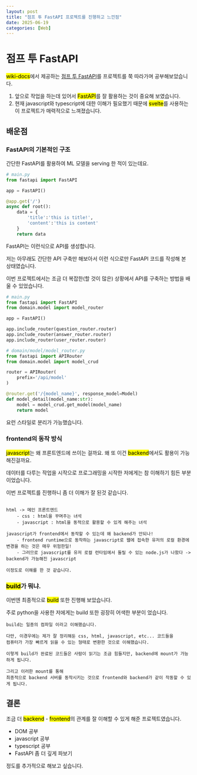 ```yaml
---
layout: post
title: "점프 투 FastAPI 프로젝트를 진행하고 느낀점"
date: 2025-06-19
categories: [Web]
---
```


# 점프 투 FastAPI

<mark>wiki-docs</mark>에서 제공하는 [점프 투 FastAPI](https://wikidocs.net/book/8531)를 프로젝트를 쭉 따라가며 공부해보았습니다.

1. 앞으로 작업을 하는데 있어서 <mark>FastAPI</mark>를 잘 활용하는 것이 중요해 보였습니다.
2. 현재 javascript와 typescript에 대한 이해가 필요했기 때문에 <mark>svelte</mark>를 사용하는 이 프로젝트가 매력적으로 느껴졌습니다.

## 배운점

### FastAPI의 기본적인 구조

간단한 FastAPI를 활용하여 ML 모델을 serving 한 적이 있는데요.

```py
# main.py
from fastapi import FastAPI

app = FastAPI()

@app.get('/')
async def root():
    data = {
        'title':'this is title!',
        'content':'this is content'
    }
    return data
```

FastAPI는 이런식으로 API를 생성합니다.

저는 아무래도 간단한 API 구축만 해보아서 이런 식으로만 FastAPI 코드를 작성해 본 상태였습니다.

이번 프로젝트에서는 조금 더 복잡한(할 것이 많은) 상황에서 API를 구축하는 방법을 배울 수 있었습니다.

```py
# main.py
from fastapi import FastAPI
from domain.model import model_router

app = FastAPI()

app.include_router(question_router.router)
app.include_router(answer_router.router)
app.include_router(user_router.router)

# domain/model/model_router.py
from fastapi import APIRouter
from domain.model import model_crud

router = APIRouter(
    prefix='/api/model'
)

@router.get('/{model_name}', response_model=Model)
def model_detail(model_name:str):
    model = model_crud.get_model(model_name)
    return model
```

요런 스타일로 분리가 가능했습니다.

### frontend의 동작 방식

<mark>javascript</mark>는 왜 프론트엔드에 쓰이는 걸까요. 왜 또 이건 <mark>backend</mark>에서도 활용이 가능해진걸까요.


데이터를 다루는 작업을 시작으로 프로그래밍을 시작한 저에게는 참 이해하기 힘든 부분이었습니다.


이번 프로젝트를 진행하니 좀 더 이해가 잘 된것 같습니다.

```plaintext

html -> 메인 프론트엔드
    - css : html을 꾸며주는 녀석
    - javascript : html을 동적으로 활용할 수 있게 해주는 녀석

javascript가 frontend에서 동작할 수 있는데 왜 backend가 안되나!
    - frontend runtime으로 동작하는 javascript로 웹에 접속한 유저의 로컬 환경에 변경을 하는 것은 매우 위험한일!
    - 그러므로 javascript를 유저 로컬 런타임에서 돌릴 수 있는 node.js가 나왔다 -> backend가 가능해진 javascript

이정도로 이해를 한 것 같습니다.
```

### <mark>build</mark>가 뭐냐.

이번엔 최종적으로 <mark>build</mark> 또한 진행해 보았습니다.


주로 python을 사용한 저에게는 build 또한 굉장히 어색한 부분이 었습니다.

```plaintext
build는 일종의 컴파일 이라고 이해했습니다.

다만, 이경우에는 제가 잘 정리해둔 css, html, javascript, etc... 코드들을
컴퓨터가 가장 빠르게 읽을 수 있는 형태로 변환한 것으로 이해했습니다.

이렇게 build가 완료된 코드들은 사람이 읽기는 조금 힘들지만, backend에 mount가 가능하게 됩니다.

그리고 이러한 mount를 통해 
최종적으로 backend 서버를 동작시키는 것으로 frontend와 backend가 같이 작동할 수 있게 됩니다.
```

## 결론

조금 더 <mark>backend</mark> - <mark>frontend</mark>의 관계를 잘 이해할 수 있게 해준 프로젝트였습니다.


- DOM 공부
- javascript 공부
- typescript 공부
- FastAPI 좀 더 깊게 파보기

정도를 추가적으로 해보고 싶습니다.
